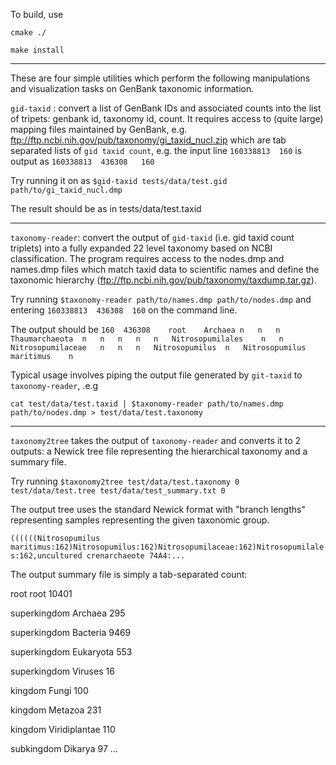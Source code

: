 To build, use

`cmake ./`

`make install`

---

These are four simple utilities which perform the following manipulations and visualization tasks on GenBank 
taxonomic information.

`gid-taxid` : convert a list of GenBank IDs and associated counts into the list of tripets: genbank id, taxonomy id, count. 
It requires access to (quite large) mapping files maintained by GenBank, e.g. ftp://ftp.ncbi.nih.gov/pub/taxonomy/gi_taxid_nucl.zip
which are tab separated lists of  `gid taxid count`, e.g. the input line `160338813  160` is output as `160338813  436308	160`

Try running it on as `$gid-taxid tests/data/test.gid path/to/gi_taxid_nucl.dmp` 

The result should be as in tests/data/test.taxid 

---

`taxonomy-reader`: convert the output of `gid-taxid` (i.e. gid taxid count triplets) into a fully expanded 22 level 
taxonomy based on NCBI classification. The program requires access to the nodes.dmp and names.dmp files which match taxid
data to scientific names and define the taxonomic hierarchy (ftp://ftp.ncbi.nih.gov/pub/taxonomy/taxdump.tar.gz). 

Try running
`$taxonomy-reader path/to/names.dmp path/to/nodes.dmp` and entering `160338813  436308	160` <enter> <ctrl-D> on the command line.

The output should be 
`160  436308	root	Archaea	n	n	n	Thaumarchaeota	n	n	n	n	n	Nitrosopumilales	n	n	Nitrosopumilaceae	n	n	n	Nitrosopumilus	n	Nitrosopumilus maritimus	n`

Typical usage involves piping the output file generated by `git-taxid` to `taxonomy-reader`, .e.g

`cat test/data/test.taxid | $taxonomy-reader path/to/names.dmp path/to/nodes.dmp > test/data/test.taxonomy`

---

`taxonomy2tree` takes the output of `taxonomy-reader` and converts it to 2 outputs: a Newick tree file representing the 
hierarchical taxonomy and a summary file. 

Try running
`$taxonomy2tree test/data/test.taxonomy 0 test/data/test.tree test/data/test_summary.txt 0`

The output tree uses the standard Newick format with "branch lengths" representing samples representing the given 
taxonomic group.

`((((((Nitrosopumilus maritimus:162)Nitrosopumilus:162)Nitrosopumilaceae:162)Nitrosopumilales:162,uncultured crenarchaeote 74A4:...`

The output summary file is simply a tab-separated count:

  root  root	10401
  
  superkingdom	Archaea	295
  
  superkingdom	Bacteria	9469
  
  superkingdom	Eukaryota	553
  
  superkingdom	Viruses	16
  
  kingdom	Fungi	100
  
  kingdom	Metazoa	231
  
  kingdom	Viridiplantae	110
  
  subkingdom	Dikarya	97
  ...